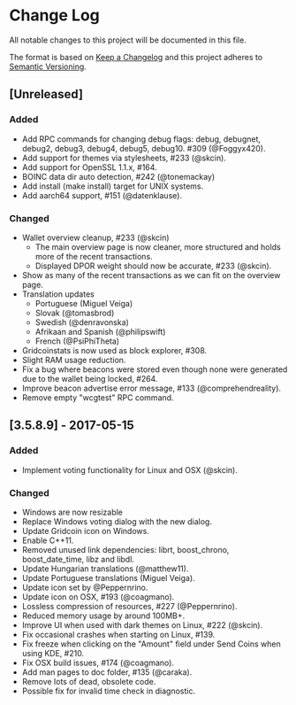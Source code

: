 # Change Log
All notable changes to this project will be documented in this file.

The format is based on [Keep a Changelog](http://keepachangelog.com/)
and this project adheres to [Semantic Versioning](http://semver.org/).

## [Unreleased]
### Added
 - Add RPC commands for changing debug flags: debug, debugnet, debug2, debug3,
   debug4, debug5, debug10. #309 (@Foggyx420).
 - Add support for themes via stylesheets, #233 (@skcin).
 - Add support for OpenSSL 1.1.x, #164.
 - BOINC data dir auto detection, #242 (@tonemackay)
 - Add install (make install) target for UNIX systems.
 - Add aarch64 support, #151 (@datenklause).

### Changed
 - Wallet overview cleanup, #233 (@skcin)
   - The main overview page is now cleaner, more structured and holds more of
     the recent transactions.
   - Displayed DPOR weight should now be accurate, #233 (@skcin).
 - Show as many of the recent transactions as we can fit on the overview page.
 - Translation updates
   - Portuguese (Miguel Veiga)
   - Slovak (@tomasbrod)
   - Swedish (@denravonska)
   - Afrikaan and Spanish (@philipswift)
   - French (@PsiPhiTheta)
 - Gridcoinstats is now used as block explorer, #308.
 - Slight RAM usage reduction.
 - Fix a bug where beacons were stored even though none were generated due
   to the wallet being locked, #264.
 - Improve beacon advertise error message, #133 (@comprehendreality).
 - Remove empty "wcgtest" RPC command.


## [3.5.8.9] - 2017-05-15
### Added
- Implement voting functionality for Linux and OSX (@skcin).

### Changed
- Windows are now resizable 
- Replace Windows voting dialog with the new dialog.
- Update Gridcoin icon on Windows.
- Enable C++11.
- Removed unused link dependencies: librt, boost_chrono, boost_date_time, libz
  and libdl.
- Update Hungarian translations (@matthew11).
- Update Portuguese translations (Miguel Veiga).
- Update icon set by @Peppernrino.
- Update icon on OSX, #193 (@coagmano).
- Lossless compression of resources, #227 (@Peppernrino).
- Reduced memory usage by around 100MB+.
- Improve UI when used with dark themes on Linux, #222 (@skcin).
- Fix occasional crashes when starting on Linux, #139.
- Fix freeze when clicking on the "Amount" field under Send Coins when using
  KDE, #210.
- Fix OSX build issues, #174 (@coagmano).
- Add man pages to doc folder, #135 (@caraka).
- Remove lots of dead, obsolete code.
- Possible fix for invalid time check in diagnostic.

